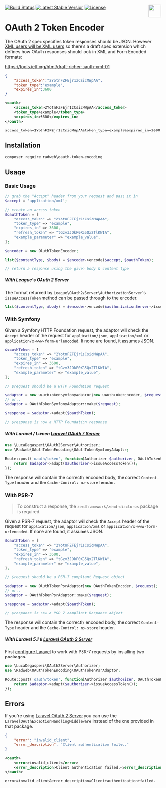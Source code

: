 [<img src="http://i.imgur.com/Qslhr5z.png" align="right" height="40">](https://radweb.co.uk)

[![Build Status](https://api.travis-ci.org/Radweb/OAuthTokenEncoding.svg)](https://travis-ci.org/Radweb/OAuthTokenEncoding) [![Latest Stable Version](https://poser.pugx.org/radweb/oauth-token-encoding/v/stable)](https://packagist.org/packages/radweb/oauth-token-encoding) [![License](https://poser.pugx.org/radweb/oauth-token-encoding/license)](https://packagist.org/packages/radweb/oauth-token-encoding)

# OAuth 2 Token Encoder

The OAuth 2 spec specifies token responses should be JSON. However [XML users will be XML users](https://twitter.com/DanHarper7/status/514822464673951744) so there's a draft spec extension which defines how OAuth responses should look in XML and Form Encoded formats:

https://tools.ietf.org/html/draft-richer-oauth-xml-01

```json
{
	"access_token":"2YotnFZFEjr1zCsicMWpAA",
	"token_type":"example",
	"expires_in":3600
}
```

```xml
<oauth>
	<access_token>2YotnFZFEjr1zCsicMWpAA</access_token>
	<token_type>example</token_type>
	<expires_in>3600</expires_in>
</oauth>
```

```
access_token=2YotnFZFEjr1zCsicMWpAA&token_type=example&expires_in=3600
```

## Installation

```
composer require radweb\oauth-token-encoding
```

## Usage

### Basic Usage

```php
// grab the "Accept" header from your request and pass it in
$accept = 'application/xml';

// create an access token
$oauthToken = [
	"access_token" => "2YotnFZFEjr1zCsicMWpAA",
	"token_type" => "example",
	"expires_in" => 3600,
	"refresh_token" => "tGzv3JOkF0XG5Qx2TlKWIA",
	"example_parameter" => "example_value",
];

$encoder = new OAuthTokenEncoder;

list($contentType, $body) = $encoder->encode($accept, $oauthToken);

// return a response using the given body & content type
```

##### With League's OAuth 2 Server

The format returned by `League\OAuth2\Server\AuthorizationServer`'s `issueAccessToken` method can be passed through to the encoder.

```php
list($contentType, $body) = $encoder->encode($authorizationServer->issueAccessToken());
```

### With Symfony

Given a Symfony HTTP Foundation request, the adaptor will check the `Accept` header of the request for `application/json`, `application/xml` or `application/x-www-form-urlencoded`. If none are found, it assumes JSON.

```php
$oauthToken = [
	"access_token" => "2YotnFZFEjr1zCsicMWpAA",
	"token_type" => "example",
	"expires_in" => 3600,
	"refresh_token" => "tGzv3JOkF0XG5Qx2TlKWIA",
	"example_parameter" => "example_value",
];

// $request should be a HTTP Foundation request

$adaptor = new OAuthTokenSymfonyAdaptor(new OAuthTokenEncoder, $request);
// or..
$adaptor = OAuthTokenSymfonyAdaptor::make($request);

$response = $adaptor->adapt($oauthToken);

// $response is now a HTTP Foundation response
```

##### With Laravel / Lumen [Laravel OAuth 2 Server](https://github.com/lucadegasperi/oauth2-server-laravel)

```php
use \LucaDegasperi\OAuth2Server\Authorizer;
use \Radweb\OAuthTokenEncoding\OAuthTokenSymfonyAdaptor;

Route::post('oauth/token', function(Authorizer $authorizer, OAuthTokenSymfonyAdaptor $adaptor) {
	return $adaptor->adapt($authorizer->issueAccessToken());
});
```

The response will contain the correctly encoded body, the correct `Content-Type` header and the `Cache-Control: no-store` header.

### With PSR-7

> To construct a response, the `zendframework/zend-diactoros` package is required.

Given a PSR-7 request, the adaptor will check the `Accept` header of the request for `application/json`, `application/xml` or `application/x-www-form-urlencoded`. If none are found, it assumes JSON.

```php
$oauthToken = [
	"access_token" => "2YotnFZFEjr1zCsicMWpAA",
	"token_type" => "example",
	"expires_in" => 3600,
	"refresh_token" => "tGzv3JOkF0XG5Qx2TlKWIA",
	"example_parameter" => "example_value",
];

// $request should be a PSR-7 compliant Request object

$adaptor = new OAuthTokenPsrAdaptor(new OAuthTokenEncoder, $request);
// or..
$adaptor = OAuthTokenPsrAdaptor::make($request);

$response = $adaptor->adapt($oauthToken);

// $response is now a PSR-7 compliant Response object
```

The response will contain the correctly encoded body, the correct `Content-Type` header and the `Cache-Control: no-store` header.

##### With Laravel 5.1 & [Laravel OAuth 2 Server](https://github.com/lucadegasperi/oauth2-server-laravel)

First [configure Laravel](http://laravel.com/docs/5.1/requests#psr7-requests) to work with PSR-7 requests by installing two packages.

```php
use \LucaDegasperi\OAuth2Server\Authorizer;
use \Radweb\OAuthTokenEncoding\OAuthTokenPsrAdaptor;

Route::post('oauth/token', function(Authorizer $authorizer, OAuthTokenPsrAdaptor $adaptor) {
	return $adaptor->adapt($authorizer->issueAccessToken());
});
```

## Errors

If you're using [Laravel OAuth 2 Server](https://github.com/lucadegasperi/oauth2-server-laravel) you can use the `LaravelOAuthExceptionHandlingMiddleware` instead of the one provided in that package.

```json
{
	"error": "invalid_client",
	"error_description": "Client authentication failed."
}
```

```xml
<oauth>
	<error>invalid_client</error>
	<error_description>Client authentication failed.</error_description>
</oauth>
```

```
error=invalid_client&error_description=Client+authentication+failed.
```

